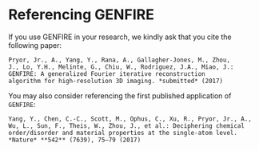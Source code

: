 # Referencing GENFIRE

If you use GENFIRE in your research, we kindly ask that you cite the following paper:

	Pryor, Jr., A., Yang, Y., Rana, A., Gallagher-Jones, M., Zhou,
	J., Lo, Y.H., Melinte, G., Chiu, W., Rodriguez, J.A., Miao, J.:
	GENFIRE: A generalized Fourier iterative reconstruction
	algorithm for high-resolution 3D imaging. *submitted* (2017)

You may also consider referencing the first published application of `GENFIRE`:

	Yang, Y., Chen, C.-C., Scott, M., Ophus, C., Xu, R., Pryor, Jr., A., Wu, L., Sun, F., Theis, W., Zhou, J., et al.: Deciphering chemical order/disorder and material properties at the single-atom level. *Nature* **542** (7639), 75–79 (2017)